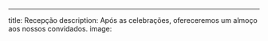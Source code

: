 ---
title: Recepção
description: Após as celebrações, ofereceremos um almoço aos nossos convidados.
image: 
